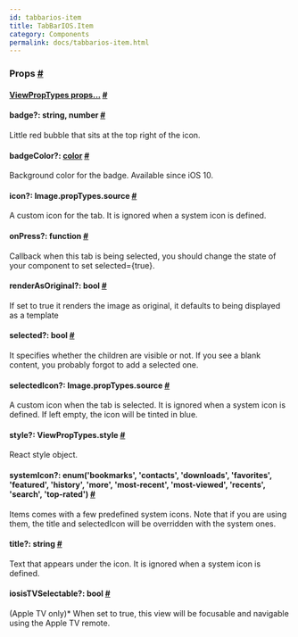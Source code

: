 ```yaml
---
id: tabbarios-item
title: TabBarIOS.Item
category: Components
permalink: docs/tabbarios-item.html
---
```

<div><noscript></noscript><h3><a class="anchor" name="props"></a>Props <a class="hash-link" href="docs/tabbarios-item.html#props">#</a></h3><div class="props"><div class="prop"><h4 class="propTitle"><a class="anchor" name="viewproptypes"></a><a href="docs/viewproptypes.html#props">ViewPropTypes props...</a> <a class="hash-link" href="docs/tabbarios-item.html#viewproptypes">#</a></h4></div><div class="prop"><h4 class="propTitle"><a class="anchor" name="badge"></a>badge?: <span class="propType"><span><span>string, </span>number</span></span> <a class="hash-link" href="docs/tabbarios-item.html#badge">#</a></h4><div><p>Little red bubble that sits at the top right of the icon.</p></div></div><div class="prop"><h4 class="propTitle"><a class="anchor" name="badgecolor"></a>badgeColor?: <span class="propType"><a href="docs/colors.html">color</a></span> <a class="hash-link" href="docs/tabbarios-item.html#badgecolor">#</a></h4><div><p>Background color for the badge. Available since iOS 10.</p></div></div><div class="prop"><h4 class="propTitle"><a class="anchor" name="icon"></a>icon?: <span class="propType">Image.propTypes.source</span> <a class="hash-link" href="docs/tabbarios-item.html#icon">#</a></h4><div><p>A custom icon for the tab. It is ignored when a system icon is defined.</p></div></div><div class="prop"><h4 class="propTitle"><a class="anchor" name="onpress"></a>onPress?: <span class="propType">function</span> <a class="hash-link" href="docs/tabbarios-item.html#onpress">#</a></h4><div><p>Callback when this tab is being selected, you should change the state of your
component to set selected={true}.</p></div></div><div class="prop"><h4 class="propTitle"><a class="anchor" name="renderasoriginal"></a>renderAsOriginal?: <span class="propType">bool</span> <a class="hash-link" href="docs/tabbarios-item.html#renderasoriginal">#</a></h4><div><p>If set to true it renders the image as original,
it defaults to being displayed as a template</p></div></div><div class="prop"><h4 class="propTitle"><a class="anchor" name="selected"></a>selected?: <span class="propType">bool</span> <a class="hash-link" href="docs/tabbarios-item.html#selected">#</a></h4><div><p>It specifies whether the children are visible or not. If you see a
blank content, you probably forgot to add a selected one.</p></div></div><div class="prop"><h4 class="propTitle"><a class="anchor" name="selectedicon"></a>selectedIcon?: <span class="propType">Image.propTypes.source</span> <a class="hash-link" href="docs/tabbarios-item.html#selectedicon">#</a></h4><div><p>A custom icon when the tab is selected. It is ignored when a system
icon is defined. If left empty, the icon will be tinted in blue.</p></div></div><div class="prop"><h4 class="propTitle"><a class="anchor" name="style"></a>style?: <span class="propType">ViewPropTypes.style</span> <a class="hash-link" href="docs/tabbarios-item.html#style">#</a></h4><div><p>React style object.</p></div></div><div class="prop"><h4 class="propTitle"><a class="anchor" name="systemicon"></a>systemIcon?: <span class="propType">enum('bookmarks', 'contacts', 'downloads', 'favorites', 'featured', 'history', 'more', 'most-recent', 'most-viewed', 'recents', 'search', 'top-rated')</span> <a class="hash-link" href="docs/tabbarios-item.html#systemicon">#</a></h4><div><p>Items comes with a few predefined system icons. Note that if you are
using them, the title and selectedIcon will be overridden with the
system ones.</p></div></div><div class="prop"><h4 class="propTitle"><a class="anchor" name="title"></a>title?: <span class="propType">string</span> <a class="hash-link" href="docs/tabbarios-item.html#title">#</a></h4><div><p>Text that appears under the icon. It is ignored when a system icon
is defined.</p></div></div><div class="prop"><h4 class="propTitle"><a class="anchor" name="istvselectable"></a><span class="platform">ios</span>isTVSelectable?: <span class="propType">bool</span> <a class="hash-link" href="docs/tabbarios-item.html#istvselectable">#</a></h4><div><p>(Apple TV only)* When set to true, this view will be focusable
and navigable using the Apple TV remote.</p></div></div></div></div>